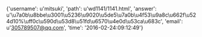 {'username': u'mitsuki', 'path': u'wd1141/1141.html', 'answer': u'\u7a0b\u8bbe\u3001\u5236\u9020\u5de5\u7a0b\u4f53\u9a8c\u662f\u524d10%\uff0c\u590d\u53d8\u51fd\u6570\u4e0d\u53ca\u683c', 'email': u'305789507@qq.com', 'time': '2016-02-24:09:12:49'}